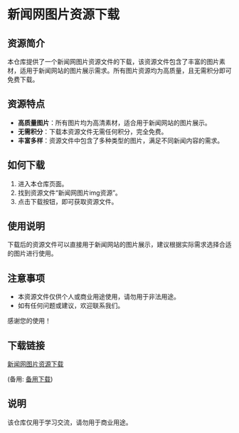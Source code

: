 # 新闻网图片资源下载

## 资源简介

本仓库提供了一个新闻网图片资源文件的下载，该资源文件包含了丰富的图片素材，适用于新闻网站的图片展示需求。所有图片资源均为高质量，且无需积分即可免费下载。

## 资源特点

- **高质量图片**：所有图片均为高清素材，适合用于新闻网站的图片展示。
- **无需积分**：下载本资源文件无需任何积分，完全免费。
- **丰富多样**：资源文件中包含了多种类型的图片，满足不同新闻内容的需求。

## 如何下载

1. 进入本仓库页面。
2. 找到资源文件“新闻网图片img资源”。
3. 点击下载按钮，即可获取资源文件。

## 使用说明

下载后的资源文件可以直接用于新闻网站的图片展示，建议根据实际需求选择合适的图片进行使用。

## 注意事项

- 本资源文件仅供个人或商业用途使用，请勿用于非法用途。
- 如有任何问题或建议，欢迎联系我们。

感谢您的使用！

## 下载链接
[新闻网图片资源下载](https://pan.quark.cn/s/9ace84f463fc) 

(备用: [备用下载](https://pan.baidu.com/s/1BVlj3uPKt30SQMeettWfWw?pwd=1234))

## 说明

该仓库仅用于学习交流，请勿用于商业用途。
